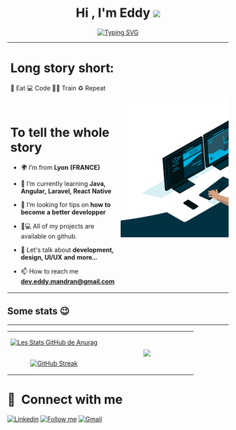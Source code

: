 <h1 align="center"><b>Hi , I'm Eddy </b>
<img src="https://media.giphy.com/media/hvRJCLFzcasrR4ia7z/giphy.gif" width="35"></h1>

<div align="center">

[![Typing SVG](https://readme-typing-svg.herokuapp.com?font=Fira+Code&pause=1000&center=true&width=800&lines=Apprentice+%40Capgemini;Student+in+Application+Design+and+Development+%40+2iTechAcademy;Always+learning+new+things)](https://git.io/typing-svg)

</div>

<p  align="center">
<table border="0" align="center">
<tr border="0">
<td width="50%" >

# Long story short:

🥑 Eat 💻 Code 💪🏽 Train ♻️ Repeat

<br/>

# To tell the whole story

- 🌍 I’m from **Lyon (FRANCE)**

- 🌱 I’m currently learning **Java, Angular, Laravel, React Native**

- 🤝 I’m looking for tips on **how to become a better developper**

- 👨💻 All of my projects are available on github.

- 💬 Let's talk about **development, design, UI/UX and more...**

- 📫 How to reach me **dev.eddy.mandran@gmail.com**

</td>

<td width="50%" align="center">
<img align="right" alt="devloppeur gif" src="./img/code.gif" style="max-width: 500px; max-height: 320px;" />
  
  </td>
</tr>
</table>
</p>

## Some stats 😉
---
<p  align="center">
<table border="0" align="center">

<tbody>
<tr border="0">
<td width="50%" align="center">
  
  [![Les Stats GitHub de Anurag](https://github-readme-stats.vercel.app/api?username=eddymandran&show_icons=true&theme=dark)](https://github.com/anuraghazra/github-readme-stats)
  <br></br>

[![GitHub Streak](https://streak-stats.demolab.com?user=eddymandran&theme=black-ice&ring=4CAF50&fire=4CAF50&currStreakLabel=4CAF50)](https://git.io/streak-stats)

</td>

<td width="50%" align="center">

  <img  align="center"  src="https://github-readme-stats.anuraghazra1.vercel.app/api/top-langs/?username=eddymandran&theme=dark&hide_border=true&no-bg=true&no-frame=true&langs_count=10"/>
  
  </td>
</tr>
</table>
</p>

# :link: &nbsp;Connect with me

[![Linkedin](https://img.shields.io/badge/-LinkedIn-blue?style=flat&logo=Linkedin&logoColor=white)](https://www.linkedin.com/in/eddymandran/)
[<img src="https://img.shields.io/github/followers/eddymandran?label=follow&style=social" title="Follow me" />](https://github.com/eddymandran)
[![Gmail](https://img.shields.io/badge/-Gmail-c14438?style=flat&logo=Gmail&logoColor=white)](mailto:dev.eddy.mandran@gmail.com)
